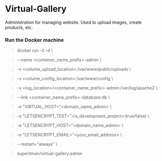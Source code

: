 # Virtual-Gallery

Administration for managing website. 
Used to upload images, create products, etc.

### Run the Docker machine
> docker run -it -d \

> --name &lt;container_name_prefix&gt;-admin \
  
> -v &lt;volume_upload_location&gt;:/var/www/public/uploads \
  
> -v &lt;volume_config_location&gt;:/var/www/config \
  
> -v &lt;log_location&gt;/&lt;container_name_prefix&gt;-admin:/var/log/apache2 \
  
> --link &lt;container_name_prefix&gt;-database:db \
  
> -e "VIRTUAL_HOST="&lt;domain_name_admin&gt; \
  
> -e "LETSENCRYPT_TEST="&lt;is_development_project&gt;(true/false) \
  
> -e "LETSENCRYPT_HOST="&lt;domain_name_admin&gt; \
  
> -e "LETSENCRYPT_EMAIL="&lt;your_email_address&gt; \
  
> --restart="always" \
  
> superitman/virtual-gallery:admin